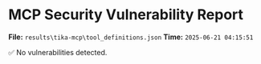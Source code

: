 # MCP Security Vulnerability Report
**File:** `results\tika-mcp\tool_definitions.json`
**Time:** `2025-06-21 04:15:51`

✅ No vulnerabilities detected.